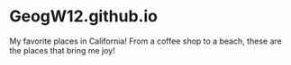 # GeogW12.github.io
My favorite places in California! From a coffee shop to a beach, these are the places that bring me joy!
